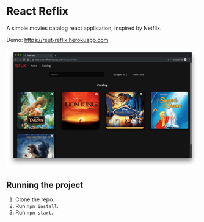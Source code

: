 # React Reflix
A simple movies catalog react application, inspired by Netflix. 

Demo: https://reut-reflix.herokuapp.com

![screenshot](assets/screenshot.png)

## Running the project
1. Clone the repo.
2. Run `npm install`.
3. Run `npm start`.

